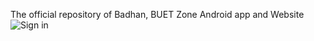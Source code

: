 The official repository of Badhan, BUET Zone Android app and Website
![Sign in](https://user-images.githubusercontent.com/38842742/118615322-6cc0d200-b7e2-11eb-92fd-2427ebb779ac.gif)
